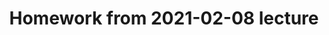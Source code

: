 ---
title: "Homework from 2021-02-08 lecture"
description: "Exercises to get started on Algorand. Step-by-step instructions on how to easily create your own accounts, your own asset and how to trade on Algorand. For beginners who are interested in Blockchain. By the end of this module, you will be able to create your own account, create your own assets and trade tokens on your own on Algorand."
type: "course"
category: "Algorand Components"
difficulty: ""
summary: "Creating an account, creating assets and trading on Algorand."
file_path: ""
image: "https://assets-global.website-files.com/5e39e095596498a8b9624af1/5ffca6e3e0d8ad9231cc2af6_Portfolio-course---final.png"
link: "https://github.com/algorandfoundation/buildweb3"
status: "open"
---